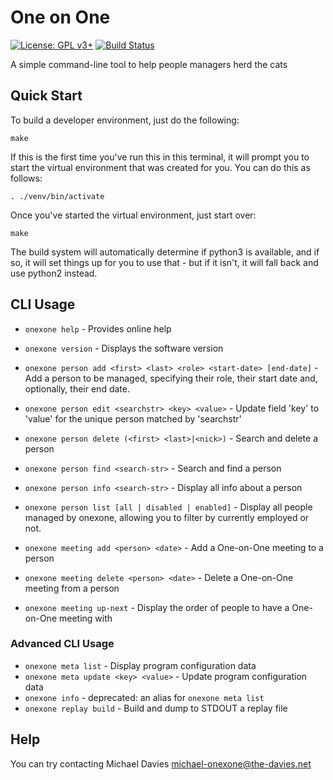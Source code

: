 # One on One
[![License: GPL v3+](https://img.shields.io/badge/license-GPL%20v3%2B-blue.svg)](http://www.gnu.org/licenses/gpl-3.0)
[![Build Status](https://travis-ci.com/mrda/onexone.svg?branch=master)](https://travis-ci.com/mrda/onexone)

A simple command-line tool to help people managers herd the cats

## Quick Start

To build a developer environment, just do the following:

    make
    
If this is the first time you've run this in this terminal, it will prompt you to start the virtual environment that was created for you.  You can do this as follows:

    . ./venv/bin/activate

Once you've started the virtual environment, just start over:

    make 
    
The build system will automatically determine if python3 is available, and if so, it will set things up for you to use that - but if it isn't, it will fall back and use python2 instead.

## CLI Usage

* `onexone help` - Provides online help
* `onexone version` - Displays the software version

* `onexone person add <first> <last> <role> <start-date> [end-date]` - Add a person to be managed, specifying their role, their start date and, optionally, their end date.
* `onexone person edit <searchstr> <key> <value>` - Update field 'key' to 'value' for the unique person matched by 'searchstr'
* `onexone person delete (<first> <last>|<nick>)` - Search and delete a person
* `onexone person find <search-str>` - Search and find a person
* `onexone person info <search-str>` - Display all info about a person
* `onexone person list [all | disabled | enabled]` - Display all people managed by onexone, allowing you to filter by currently employed or not.

* `onexone meeting add <person> <date>` - Add a One-on-One meeting to a person
* `onexone meeting delete <person> <date>` - Delete a One-on-One meeting from a person
* `onexone meeting up-next` - Display the order of people to have a One-on-One meeting with

### Advanced CLI Usage

* `onexone meta list` - Display program configuration data
* `onexone meta update <key> <value>` - Update program configuration data
* `onexone info` - deprecated: an alias for `onexone meta list`
* `onexone replay build` - Build and dump to STDOUT a replay file

## Help

You can try contacting Michael Davies <michael-onexone@the-davies.net>

